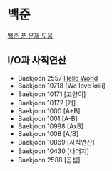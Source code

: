 # 백준 
[백준 푼 문제 모음](https://www.acmicpc.net/user/jeon9825)   

## I/O과 사칙연산
* Baekjoon 2557 [Hello World](https://github.com/jeon9825/TIP/blob/master/BaekJoon%20Algorithm/BJ2557.java)
* Baekjoon 10718 [We love kriii]
* Baekjoon 10171 [고양이]
* Baekjoon 10172 [개]
* Baekjoon 1000 [A+B]
* Baekjoon 1001 [A-B]
* Baekjoon 10998 [AxB]
* Baekjoon 1008 [A/B]
* Baekjoon 10869 [사칙연산]
* Baekjoon 10430 [나머지]
* Baekjoon 2588 [곱셈]

## 